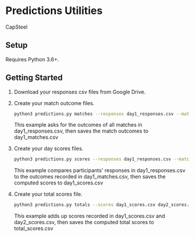 Predictions Utilities
=====================

CapSteel

Setup
-----

Requires Python 3.6+.

Getting Started
---------------

1)  Download your responses csv files from Google Drive.

2)  Create your match outcome files.

    ```bash
    python3 predictions.py matches --responses day1_responses.csv --matches day1_matches.csv
    ```

    This example asks for the outcomes of all matches in day1_responses.csv, then saves the
    match outcomes to day1_matches.csv

3)  Create your day scores files.

    ```bash
    python3 predictions.py scores --responses day1_responses.csv --matches day1_matches.csv --scores day1_scores.csv
    ```

    This example compares participants' responses in day1_responses.csv to the outcomes recorded in day1_matches.csv, then saves the computed scores to day1_scores.csv

4)  Create your total scores file.

    ```bash
    python3 predictions.py totals --scores day1_scores.csv day2_scores.csv --total total_scores.csv
    ```

    This example adds up scores recorded in day1_scores.csv and day2_scores.csv, then saves the computed total scores to total_scores.csv